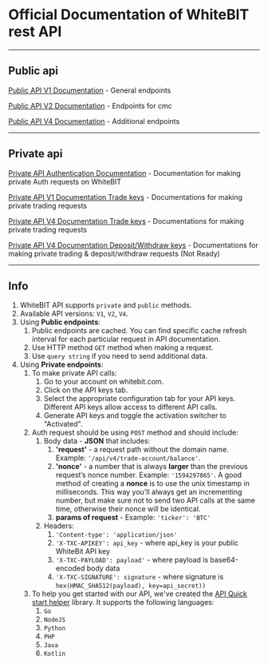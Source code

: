 # Official Documentation of WhiteBIT rest API


___

## Public api

[Public API V1 Documentation](/Public/http-public-v1-doc.md) - General endpoints

[Public API V2 Documentation](/Public/http-public-v2-doc.md) - Endpoints for cmc

[Public API V4 Documentation](/Public/http-public-v4-doc.md) - Additional endpoints

___

## Private api

[Private API Authentication Documentation](/Private/http-private-auth-doc.md) - Documentation for making private Auth requests on WhiteBIT

[Private API V1 Documentation Trade keys](/Private/http-private-v1-doc.md) - Documentations for making private trading requests

[Private API V4 Documentation Trade keys](/Private/http-private-v4-trade-doc.md) - Documentations for making private trading requests

[Private API V4 Documentation Deposit/Withdraw keys](/Public/http-private-v4-doc.md) - Documentations for making private trading & deposit/withdraw requests (Not Ready)

---

## Info

1. WhiteBIT API supports `private` and `public` methods.
2. Available API versions: `V1`, `V2`, `V4`.
3. Using **Public endpoints**:
    1. Public endpoints are cached. You can find specific cache refresh interval for each particular request in API documentation.
    2. Use HTTP method `GET` method when making a request.
    3. Use `query string` if you need to send additional data.
4. Using **Private endpoints**:
    1. To make private API calls:
        1. Go to your account on whitebit.com.
        2. Click on the API keys tab.
        3. Select the appropriate configuration tab for your API keys. Different API keys allow access to different API calls.
        4. Generate API keys and toggle the activation switcher to "Activated".
    2. Auth request should be using `POST` method and should include:
        1. Body data - **JSON** that includes:
            1. **'request'** - a request path without the domain name. Example: `'/api/v4/trade-account/balance'`.
            2. **'nonce'** - a number that is always **larger** than the previous request’s nonce number. Example: `'1594297865'`. A good method of creating a **nonce** is to use the unix timestamp in milliseconds. This way you'll always get an incrementing number, but make sure not to send two API calls at the same time, otherwise their nonce will be identical.
            3. **params of request** - Example: `'ticker': 'BTC'`
        2. Headers:
            1. `'Content-type': 'application/json'`
            2. `'X-TXC-APIKEY': api_key` - where api_key is your public WhiteBit API key
            3. `'X-TXC-PAYLOAD': payload'` - where payload is base64-encoded body data
            4. `'X-TXC-SIGNATURE': signature` - where signature is `hex(HMAC_SHA512(payload), key=api_secret))`
    3. To help you get started with our API, we've created the [API Quick start helper](https://github.com/whitebit-exchange/api-quickstart) library. It supports the following languages:
        1. ``Go``
        2. ``NodeJS``
        3. ``Python``
        4. ``PHP``
        4. ``Java``
        4. ``Kotlin``

